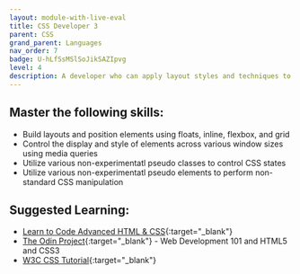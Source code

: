 ```yaml
---
layout: module-with-live-eval
title: CSS Developer 3
parent: CSS
grand_parent: Languages
nav_order: 7
badge: U-hLfSsMSlSoJikSAZIpvg
level: 4
description: A developer who can apply layout styles and techniques to achieve pixel-perfect and responsive HTML/CSS implementations of designer-provided mockups and examples.
---
```



## Master the following skills:

- Build layouts and position elements using floats, inline, flexbox, and grid
- Control the display and style of elements across various window sizes using media queries
- Utilize various non-experimentatl pseudo classes to control CSS states
- Utilize various non-experimentatl pseudo elements to perform non-standard CSS manipulation

## Suggested Learning:

- [Learn to Code Advanced HTML & CSS](https://learn.shayhowe.com/advanced-html-css/){:target="\_blank"}
- [The Odin Project](https://www.theodinproject.com/){:target="\_blank"} - Web Development 101 and HTML5 and CSS3
- [W3C CSS Tutorial](http://www.w3schools.com/css/){:target="\_blank"}
